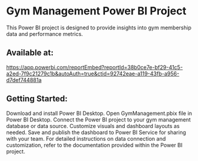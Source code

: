 # Gym Management Power BI Project
This Power BI project is designed to provide insights into gym membership data and performance metrics.

## Available at:
https://app.powerbi.com/reportEmbed?reportId=38b0ce7e-bf29-41c5-a2ed-7f9c21279c1b&autoAuth=true&ctid=92742eae-a119-43fb-a956-d7def744881a

## Getting Started:
Download and install Power BI Desktop.
Open GymManagement.pbix file in Power BI Desktop.
Connect the Power BI project to your gym management database or data source.
Customize visuals and dashboard layouts as needed.
Save and publish the dashboard to Power BI Service for sharing with your team.
For detailed instructions on data connection and customization, refer to the documentation provided within the Power BI project.


